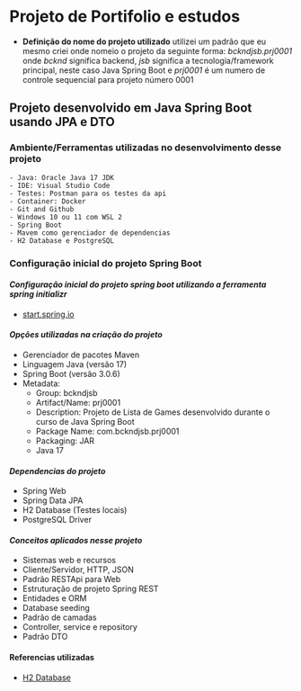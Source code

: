 # Projeto de Portifolio e estudos

- **Definição do nome do projeto utilizado** utilizei um padrão que eu mesmo criei onde nomeio o projeto da seguinte forma: *bckndjsb.prj0001* onde *bcknd* significa backend, *jsb* significa a tecnologia/framework principal, neste caso Java Spring Boot e *prj0001* é um numero de controle sequencial para projeto número 0001

## Projeto desenvolvido em Java Spring Boot usando JPA e DTO

### **Ambiente/Ferramentas utilizadas no desenvolvimento desse projeto**

    - Java: Oracle Java 17 JDK
    - IDE: Visual Studio Code
    - Testes: Postman para os testes da api
    - Container: Docker
    - Git and Github
    - Windows 10 ou 11 com WSL 2
    - Spring Boot
    - Mavem como gerenciador de dependencias
    - H2 Database e PostgreSQL

### **Configuração inicial do projeto Spring Boot**

#### *Configuração inicial do projeto spring boot utilizando a ferramenta spring initializr*

- [start.spring.io](https://start.spring.io/)

#### *Opções utilizadas na criação do projeto*

- Gerenciador de pacotes Maven
- Linguagem Java (versão 17)
- Spring Boot (versão 3.0.6)
- Metadata:
  - Group: bckndjsb
  - Artifact/Name: prj0001
  - Description: Projeto de Lista de Games desenvolvido durante o curso de Java Spring Boot
  - Package Name: com.bckndjsb.prj0001
  - Packaging: JAR
  - Java 17

#### *Dependencias do projeto*

- Spring Web
- Spring Data JPA
- H2 Database (Testes locais)
- PostgreSQL Driver

#### *Conceitos aplicados nesse projeto*

- Sistemas web e recursos
- Cliente/Servidor, HTTP, JSON
- Padrão RESTApi para Web
- Estruturação de projeto Spring REST
- Entidades e ORM
- Database seeding
- Padrão de camadas
- Controller, service e repository
- Padrão DTO

#### Referencias utilizadas

- [H2 Database](https://www.baeldung.com/spring-boot-h2-database)